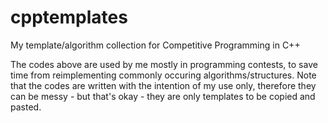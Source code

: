 # cpptemplates
My template/algorithm collection for Competitive Programming in C++

The codes above are used by me mostly in programming contests, to save time from reimplementing commonly occuring algorithms/structures.
Note that the codes are written with the intention of my use only, therefore they can be messy - but that's okay - they are only templates to be copied and pasted.
